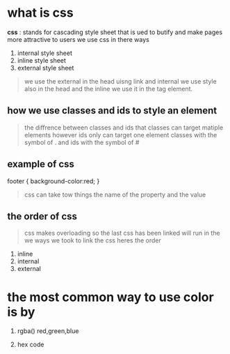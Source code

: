 # what is css
**css** : stands for cascading style sheet that is ued to butify and make pages more attractive to
users we use css in there ways
1. internal style sheet
2. inline style sheet 
3. external style sheet
> we use the external in the head uisng link and internal we use  style also in the head and the inline we use 
it in the tag element.
## how we use classes and ids to style an element 
> the diffrence between classes and ids that classes can target matiple elements however ids only 
can target one element classes with the symbol of . and ids with the symbol of # 

## example of css
footer
{
background-color:red;
}
> css can take tow things the name of the property and the value
## the order of css
> css makes overloading so the last css has been linked will run in the we ways we took to link the css
heres the order
1. inline
2. internal
3. external




# the most common way to use color is by

1. rgba() red,green,blue

1. hex code
